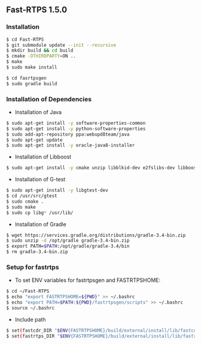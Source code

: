 ## Fast-RTPS 1.5.0

### Installation  
```bash
$ cd Fast-RTPS
$ git submodule update --init --recursive
$ mkdir build && cd build
$ cmake -DTHIRDPARTY=ON ..
$ make 
$ sudo make install

$ cd fasrtpsgen
$ sudo gradle build
```



### Installation of Dependencies

* Installation of Java

```bash
$ sudo apt-get install -y software-properties-common
$ sudo apt-get install -y python-software-properties
$ sudo add-apt-repository ppa:webupd8team/java
$ sudo apt-get update
$ sudo apt-get install -y oracle-java8-installer
```
* Installation of Libboost

```bash
$ sudo apt-get install -y cmake unzip libblkid-dev e2fslibs-dev libboost-all-dev libaudit-dev
```

* Installation of G-test 

```bash
$ sudo apt-get install -y libgtest-dev
$ cd /usr/src/gtest
$ sudo cmake .
$ sudo make
$ sudo cp libg* /usr/lib/
```


* Installation of Gradle

```bash
$ wget https://services.gradle.org/distributions/gradle-3.4-bin.zip
$ sudo unzip -d /opt/gradle gradle-3.4-bin.zip
$ export PATH=$PATH:/opt/gradle/gradle-3.4/bin
$ rm gradle-3.4-bin.zip
```



### Setup for fastrtps

* To set ENV variables for fastrtpsgen and FASTRTPSHOME:

```bash
$ cd ~/Fast-RTPS
$ echo "export FASTRTPSHOME=${PWD}" >> ~/.bashrc
$ echo "export PATH=$PATH:${PWD}/fastrtpsgen/scripts" >> ~/.bashrc
$ source ~/.bashrc
```

* Include path 

```bash
$ set(fastcdr_DIR "$ENV{FASTRTPSHOME}/build/external/install/lib/fastcdr/cmake")
$ set(fastrtps_DIR "$ENV{FASTRTPSHOME}/build/external/install/lib/fastrtps/cmake")  
```



